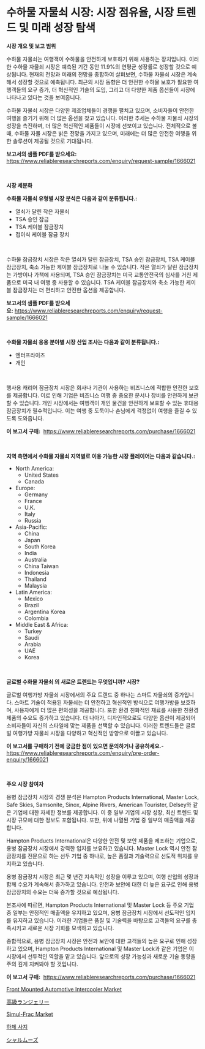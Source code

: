 <p><h1>수하물 자물쇠 시장: 시장 점유율, 시장 트렌드 및 미래 성장 탐색</h1></p><p><strong>시장 개요 및 보고 범위</strong></p>
<p><p>수하물 자물쇠는 여행객이 수하물을 안전하게 보호하기 위해 사용하는 장치입니다. 이러한 수하물 자물쇠 시장은 예측된 기간 동안 11.9%의 연평균 성장률로 성장할 것으로 예상됩니다. 현재의 전망과 미래의 전망을 종합하여 살펴보면, 수하물 자물쇠 시장은 계속해서 성장할 것으로 예측됩니다. 최근의 시장 동향은 더 안전한 수하물 보호가 필요한 여행객들의 요구 증가, 더 혁신적인 기술의 도입, 그리고 더 다양한 제품 옵션들이 시장에 나타나고 있다는 것을 보여줍니다.</p><p>수하물 자물쇠 시장은 다양한 제조업체들이 경쟁을 펼치고 있으며, 소비자들이 안전한 여행을 즐기기 위해 더 많은 옵션을 찾고 있습니다. 이러한 추세는 수하물 자물쇠 시장의 성장을 촉진하며, 더 많은 혁신적인 제품들이 시장에 선보이고 있습니다. 전체적으로 볼 때, 수하물 자묠 시장은 밝은 전망을 가지고 있으며, 미래에는 더 많은 안전한 여행을 위한 솔루션이 제공될 것으로 기대됩니다.</p></p>
<p><strong>보고서의 샘플 PDF를 받으세요:</strong> <a href="https://www.reliableresearchreports.com/enquiry/request-sample/1666021">https://www.reliableresearchreports.com/enquiry/request-sample/1666021</a></p>
<p>&nbsp;</p>
<p><strong>시장 세분화</strong></p>
<p><strong>수화물 자물쇠 유형별 시장 분석은 다음과 같이 분류됩니다.:</strong></p>
<p><ul><li>열쇠가 달린 작은 자물쇠</li><li>TSA 승인 잠금</li><li>TSA 케이블 잠금장치</li><li>접이식 케이블 잠금 장치</li></ul></p>
<p>&nbsp;</p>
<p><p>수하물 잠금장치 시장은 작은 열쇠가 달린 잠금장치, TSA 승인 잠금장치, TSA 케이블 잠금장치, 축소 가능한 케이블 잠금장치로 나눌 수 있습니다. 작은 열쇠가 달린 잠금장치는 가방이나 가책에 사용되며, TSA 승인 잠금장치는 미국 교통안전국의 심사를 거친 제품으로 미국 내 여행 중 사용할 수 있습니다. TSA 케이블 잠금장치와 축소 가능한 케이블 잠금장치는 더 편리하고 안전한 옵션을 제공합니다.</p></p>
<p><strong>보고서의 샘플 PDF를 받으세요:</strong>&nbsp;<a href="https://www.reliableresearchreports.com/enquiry/request-sample/1666021">https://www.reliableresearchreports.com/enquiry/request-sample/1666021</a></p>
<p>&nbsp;</p>
<p><strong> 수화물 자물쇠 응용 분야별 시장 산업 조사는 다음과 같이 분류됩니다.:</strong></p>
<p><ul><li>엔터프라이즈</li><li>개인</li></ul></p>
<p>&nbsp;</p>
<p><p>행사용 캐리어 잠금장치 시장은 회사나 기관이 사용하는 비즈니스에 적합한 안전한 보호를 제공합니다. 이로 인해 기업은 비즈니스 여행 중 중요한 문서나 장비를 안전하게 보관할 수 있습니다. 개인 시장에서는 여행객이 개인 물건을 안전하게 보호할 수 있는 휴대용 잠금장치가 필수적입니다. 이는 여행 중 도둑이나 손님에게 걱정없이 여행을 즐길 수 있도록 도와줍니다.</p></p>
<p><strong>이 보고서 구매:</strong>&nbsp; <a href="https://www.reliableresearchreports.com/purchase/1666021">https://www.reliableresearchreports.com/purchase/1666021</a></p>
<p>&nbsp;</p>
<p><strong>지역 측면에서 수화물 자물쇠 지역별로 이용 가능한 시장 플레이어는 다음과 같습니다.:</strong></p>
<p><ul>
    <li>
        North America:
        <ul>
            <li>United States</li>
            <li>Canada</li>
        </ul>
    </li>
    <li>
        Europe:
        <ul>
            <li>Germany</li>
            <li>France</li>
            <li>U.K.</li>
            <li>Italy</li>
            <li>Russia</li>
        </ul>
    </li>
    <li>
        Asia-Pacific:
        <ul>
            <li>China</li>
            <li>Japan</li>
            <li>South Korea</li>
            <li>India</li>
            <li>Australia</li>
            <li>China Taiwan</li>
            <li>Indonesia</li>
            <li>Thailand</li>
            <li>Malaysia</li>
        </ul>
    </li>
    <li>
        Latin America:
        <ul>
            <li>Mexico</li>
            <li>Brazil</li>
            <li>Argentina Korea</li>
            <li>Colombia</li>
        </ul>
    </li>
    <li>
        Middle East & Africa:
        <ul>
            <li>Turkey</li>
            <li>Saudi</li>
            <li>Arabia</li>
            <li>UAE</li>
            <li>Korea</li>
        </ul>
    </li>
    </ul></p>
<p>&nbsp;</p>
<p><strong>글로벌 수화물 자물쇠 의 새로운 트렌드는 무엇입니까? 시장?</strong></p>
<p><p>글로벌 여행가방 자물쇠 시장에서의 주요 트렌드 중 하나는 스마트 자물쇠의 증가입니다. 스마트 기술이 적용된 자물쇠는 더 안전하고 혁신적인 방식으로 여행가방을 보호하며, 사용자에게 더 많은 편의성을 제공합니다. 또한 환경 친화적인 재료를 사용한 친환경 제품의 수요도 증가하고 있습니다. 더 나아가, 디자인적으로도 다양한 옵션이 제공되어 소비자들이 자신의 스타일에 맞는 제품을 선택할 수 있습니다. 이러한 트렌드들은 글로벌 여행가방 자물쇠 시장을 다양하고 혁신적인 방향으로 이끌고 있습니다.</p></p>
<p><strong>이 보고서를 구매하기 전에 궁금한 점이 있으면 문의하거나 공유하세요.</strong>- <a href="https://www.reliableresearchreports.com/enquiry/pre-order-enquiry/1666021">https://www.reliableresearchreports.com/enquiry/pre-order-enquiry/1666021</a></p>
<p>&nbsp;</p>
<p><strong>주요 시장 참여자</strong></p>
<p><p>용병 잠금장치 시장의 경쟁 분석은 Hampton Products International, Master Lock, Safe Skies, Samsonite, Sinox, Alpine Rivers, American Tourister, Delsey와 같은 기업에 대한 자세한 정보를 제공합니다. 이 중 일부 기업의 시장 성장, 최신 트렌드 및 시장 규모에 대한 정보도 포함됩니다. 또한, 위에 나열된 기업 중 일부의 매출액을 제공합니다. </p><p>Hampton Products International은 다양한 안전 및 보안 제품을 제조하는 기업으로, 용병 잠금장치 시장에서 강력한 입지를 보유하고 있습니다. Master Lock 역시 안전 잠금장치를 전문으로 하는 선두 기업 중 하나로, 높은 품질과 기술력으로 선도적 위치를 유지하고 있습니다. </p><p>용병 잠금장치 시장은 최근 몇 년간 지속적인 성장을 이루고 있으며, 여행 산업의 성장과 함께 수요가 계속해서 증가하고 있습니다. 안전과 보안에 대한 더 높은 요구로 인해 용병 잠금장치의 수요는 더욱 증가할 것으로 예상됩니다. </p><p>본조사에 따르면, Hampton Products International 및 Master Lock 등 주요 기업 중 일부는 안정적인 매출액을 유지하고 있으며, 용병 잠금장치 시장에서 선도적인 입지를 유지하고 있습니다. 이러한 기업들은 품질 및 기술력을 바탕으로 고객들의 요구를 충족시키고 새로운 시장 기회를 모색하고 있습니다. </p><p>종합적으로, 용병 잠금장치 시장은 안전과 보안에 대한 고객들의 높은 요구로 인해 성장하고 있으며, Hampton Products International 및 Master Lock과 같은 기업은 이 시장에서 선두적인 역할을 맡고 있습니다. 앞으로의 성장 가능성과 새로운 기술 동향을 주의 깊게 지켜봐야 할 것입니다.</p></p>
<p><strong>이 보고서 구매:</strong>&nbsp;&nbsp;<a href="https://www.reliableresearchreports.com/purchase/1666021">https://www.reliableresearchreports.com/purchase/1666021</a></p>
<p><p><a href="https://issuu.com/reportprime-2/docs/front-mounted-automotive-intercooler-market-size-2">Front Mounted Automotive Intercooler Market</a></p><p><a href="https://github.com/ReganWisoky2023/Market-Research-Report-List-1/blob/main/693993816219.md">高級ランジェリー</a></p><p><a href="https://github.com/angelajermaine/Market-Research-Report-List-2/blob/main/simul-frac-market.md">Simul-Frac Market</a></p><p><a href="https://github.com/oajzkywllm460/Market-Research-Report-List-1/blob/main/863180715061.md">하체 사지</a></p><p><a href="https://github.com/cbigkbh02719/Market-Research-Report-List-1/blob/main/613292316218.md">シャルムーズ</a></p></p>
